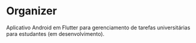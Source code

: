 # Organizer
Aplicativo Android em Flutter para gerenciamento de tarefas universitárias para estudantes (em desenvolvimento).
